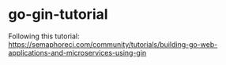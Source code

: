 # go-gin-tutorial

Following this tutorial: 
https://semaphoreci.com/community/tutorials/building-go-web-applications-and-microservices-using-gin


